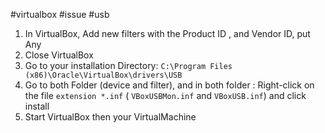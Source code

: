 #virtualbox #issue #usb
 1) In VirtualBox, Add new filters with the Product ID , and Vendor ID, put Any
2) Close VirtualBox
3) Go to your installation Directory: `C:\Program Files (x86)\Oracle\VirtualBox\drivers\USB`
4) Go to both Folder (device and filter), and in both folder : Right-click on the file `extension *.inf` ( `VBoxUSBMon.inf` and `VBoxUSB.inf`) and click install
5) Start VirtualBox then your VirtualMachine